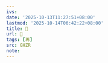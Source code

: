 ```yaml
---
ivs:
date: '2025-10-13T11:27:51+08:00'
lastmod: '2025-10-14T06:42:22+08:00'
title: 󰚊
url: 󰚊
tags: [再]
src: GHZR
note:
---
```

